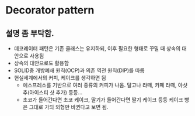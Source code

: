 # Decorator pattern

## 설명 좀 부탁함.
- 데코레이터 패턴은 기존 클래스는 유지하되, 이후 필요한 형태로 꾸밀 때 상속의 대안으로 사용됨
- 상속의 대안으로도 활용함
- SOLID중 개방폐쇄 원칙(OCP)과 의존 역전 원칙(DIP)를 따름
- 현실세계에서의 커피, 케이크를 생각하면 됨
  - 에스프레소를 기반으로 여러 종류의 커피가 나옴. 달고나 라떼, 카페 라떼, 아샷추(아이스티 샷 추가) 등등...
  - 초코가 들어간다면 초코 케이크, 딸기가 들어간다면 딸기 케이크 등등 케이크 빵은 그대로 가되 외형만 바뀐다고 보면 됨.
